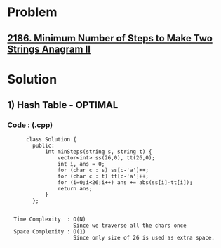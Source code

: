 # Problem

## [2186. Minimum Number of Steps to Make Two Strings Anagram II](https://leetcode.com/problems/minimum-number-of-steps-to-make-two-strings-anagram-ii/)


# Solution 

## 1) Hash Table - OPTIMAL

       
      
      
   ### Code : (.cpp)
    
          class Solution {
            public:
                int minSteps(string s, string t) {
                    vector<int> ss(26,0), tt(26,0);
                    int i, ans = 0;
                    for (char c : s) ss[c-'a']++;
                    for (char c : t) tt[c-'a']++;
                    for (i=0;i<26;i++) ans += abs(ss[i]-tt[i]);
                    return ans;
                }
            };

 
      Time Complexity  : O(N) 
                         Since we traverse all the chars once
      Space Complexity : O(1)
                         Since only size of 26 is used as extra space.
